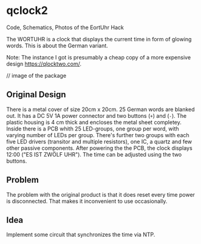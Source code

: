 # qclock2
Code, Schematics, Photos of the EortUhr Hack


The WORTUHR is a clock that displays the current time in form of glowing words.
This is about the German variant.

Note: The instance I got is presumably a cheap copy of a more expensive design https://qlocktwo.com/.

// image of the package

## Original Design

There is a metal cover of size 20cm x 20cm.
25 German words are blanked out.
It has a DC 5V 1A power connector and two buttons (`+`) and (`-`).
The plastic housing is 4 cm thick and encloses the metal sheet completey.
Inside there is a PCB whith 25 LED-groups, one group per word, with varying number of LEDs per group.
There's further two groups with each five LED drivers (transitor and multiple resistors), one IC, a quartz and few other passive components.
After powering the the PCB, the clock displays 12:00 ("ES IST ZWÖLF UHR").
The time can be adjusted using the two buttons.

## Problem

The problem with the original product is that it does reset every time power is disconnected.
That makes it inconvenient to use occasionally.

## Idea

Implement some circuit that synchronizes the time via NTP.

